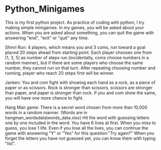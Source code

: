 # Python_Minigames
This is my first python project. As practice of coding with python, I try making simple minigames. In my games, you will be asked about your actions. When you are asked about something, you can quit the game with answering "end", "exit" or "quit" any time.

Shinri Run: 
	4 players, which means you and 3 coms, run toward a goal placed 20 steps ahead from starting point.
	Each player chooses one from [1, 3, 5] as number of steps run (incidentally, coms choose numbers in a random manner), but if there are some players who choose the same number, they cannot run on that turn. 
	After repeating choosing number and running, player who reach 20 steps first will be winner.

Janken: 
	You and com fight with showing each hand as a rock, as a piece of paper or as scissors. Rock is stronger than scissors, scissors are stronger than paper, and paper is stronger than rock. If you and com show the same, you will have one more chance to fight.

Hang Man game: 
	There is a secret word chosen from more than 10,000 words in a random manner. (Words are in hangman_wordsdata\words_data.xlsx) Hit the word with guessing letters one by one included in the word.
	You have 6 lives at first. When you miss to guess, you lose 1 life. Even if you lose all the lives, you can continue the game with answering "Y" or "Yes" for this question:"Try again?" 
	When you forget the letters you have not guessed yet, you can know them with typing "list".